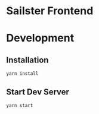 # Sailster Frontend

# Development

## Installation

`yarn install`

## Start Dev Server

`yarn start`
